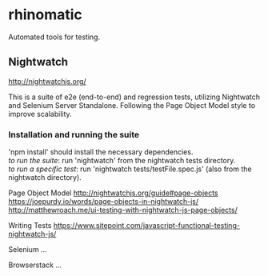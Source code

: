 # rhinomatic
Automated tools for testing.

## Nightwatch
  http://nightwatchjs.org/

  This is a suite of e2e (end-to-end) and regression tests, utilizing Nightwatch and Selenium Server Standalone. Following the Page Object Model style to improve scalability. 
  
  ### Installation and running the suite
  
  'npm install' should install the necessary dependencies.    
  *to run the suite*: run 'nightwatch' from the nightwatch tests directory.    
  *to run a specific test*: run 'nightwatch tests/testFile.spec.js' (also from the nightwatch directory).
  
  Page Object Model
    http://nightwatchjs.org/guide#page-objects
    https://joepurdy.io/words/page-objects-in-nightwatch-js/
    http://matthewroach.me/ui-testing-with-nightwatch-js-page-objects/
  
  Writing Tests
    https://www.sitepoint.com/javascript-functional-testing-nightwatch-js/
    
Selenium
  ...
  

Browserstack
  ...
